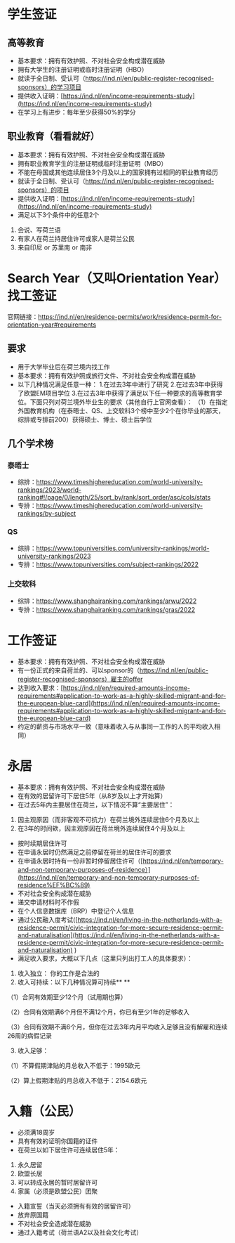 # 学生签证

## 高等教育

* 基本要求：拥有有效护照、不对社会安全构成潜在威胁
* 拥有大学生的注册证明或临时注册证明（HBO）
* 就读于全日制、受认可（https://ind.nl/en/public-register-recognised-sponsors）的学习项目
* 提供收入证明：[https://ind.nl/en/income-requirements-study](https://ind.nl/en/income-requirements-study)
* 在学习上有进步：每年至少获得50%的学分

## 职业教育（看看就好）

* 基本要求：拥有有效护照、不对社会安全构成潜在威胁
* 拥有职业教育学生的注册证明或临时注册证明（MBO）
* 不能在母国或其他连续居住3个月及以上的国家拥有过相同的职业教育经历
* 就读于全日制、受认可（https://ind.nl/en/public-register-recognised-sponsors）的项目
* 提供收入证明：[https://ind.nl/en/income-requirements-study](https://ind.nl/en/income-requirements-study)
* 满足以下3个条件中的任意2个

1. 会说、写荷兰语
2. 有家人在荷兰持居住许可或家人是荷兰公民
3. 来自印尼 or 苏里南 or 南非

# Search Year（又叫Orientation Year）找工签证

官网链接：https://ind.nl/en/residence-permits/work/residence-permit-for-orientation-year#requirements

## 要求

* 用于大学毕业后在荷兰境内找工作
* 基本要求：拥有有效护照或旅行文件、不对社会安全构成潜在威胁
* 以下几种情况满足任意一种：
  1.在过去3年中进行了研究
  2.在过去3年中获得了欧盟EM项目学位
  3.在过去3年中获得了满足以下任一种要求的高等教育学位。下面只列对荷兰境外毕业生的要求（其他自行上官网查看）：
  （1）在指定外国教育机构（在泰晤士、QS、上交软科3个榜中至少2个在你毕业的那天，综排或专排前200）获得硕士、博士、硕士后学位

## 几个学术榜

### 泰晤士

* 综排：https://www.timeshighereducation.com/world-university-rankings/2023/world-ranking#!/page/0/length/25/sort_by/rank/sort_order/asc/cols/stats
* 专排：https://www.timeshighereducation.com/world-university-rankings/by-subject

### QS

* 综排：https://www.topuniversities.com/university-rankings/world-university-rankings/2023
* 专排：https://www.topuniversities.com/subject-rankings/2022

### 上交软科

* 综排：https://www.shanghairanking.com/rankings/arwu/2022
* 专排：https://www.shanghairanking.com/rankings/gras/2022

# 工作签证

* 基本要求：拥有有效护照、不对社会安全构成潜在威胁
* 有一份正式的来自荷兰的、可以sponsor的（https://ind.nl/en/public-register-recognised-sponsors）雇主的offer
* 达到收入要求：[https://ind.nl/en/required-amounts-income-requirements#application-to-work-as-a-highly-skilled-migrant-and-for-the-european-blue-card](https://ind.nl/en/required-amounts-income-requirements#application-to-work-as-a-highly-skilled-migrant-and-for-the-european-blue-card)
* 约定的薪资与市场水平一致（意味着收入与从事同一工作的人的平均收入相同）

# 永居

* 基本要求：拥有有效护照、不对社会安全构成潜在威胁
* 在有效的居留许可下居住5年（从8岁及以上才开始算）
* 在过去5年内主要居住在荷兰，以下情况不算“主要居住”：

1. 因主观原因（而非客观不可抗力）在荷兰境外连续居住6个月及以上
2. 在3年的时间欸，因主观原因在荷兰境外连续居住4个月及以上

* 按时续期居住许可
* 在申请永居时仍然满足之前停留在荷兰的居住许可的要求
* 在申请永居时持有一份非暂时停留居住许可（[https://ind.nl/en/temporary-and-non-temporary-purposes-of-residence）](https://ind.nl/en/temporary-and-non-temporary-purposes-of-residence%EF%BC%89)
* 不对社会安全构成潜在威胁
* 递交申请材料时不作假
* 在个人信息数据库（BRP）中登记个人信息
* 通过公民融入度考试([https://ind.nl/en/living-in-the-netherlands-with-a-residence-permit/civic-integration-for-more-secure-residence-permit-and-naturalisation](https://ind.nl/en/living-in-the-netherlands-with-a-residence-permit/civic-integration-for-more-secure-residence-permit-and-naturalisation) )
* 满足收入要求，大概以下几点（这里只列出打工人的具体要求）：

1. 收入独立： 你的工作是合法的
2. 收入可持续：以下几种情况算可持续**	**

（1）合同有效期至少12个月（试用期也算）

（2）合同有效期满6个月但不满12个月，你已有至少1年的足够收入

（3）合同有效期不满6个月，但你在过去3年内月平均收入足够且没有解雇和连续26周的病假记录

3. 收入足够：

（1）不算假期津贴的月总收入不低于：1995欧元

（2）算上假期津贴的月总收入不低于：2154.6欧元

# 入籍（公民）

* 必须满18周岁
* 具有有效的证明你国籍的证件
* 在荷兰以如下居住许可连续居住5年：

1. 永久居留
2. 欧盟长居
3. 可以转成永居的暂时居留许可
4. 家属（必须是欧盟公民）团聚

* 入籍宣誓（当天必须拥有有效的居留许可）
* 放弃原国籍
* 不对社会安全造成潜在威胁
* 通过入籍考试（荷兰语A2以及社会文化考试）
